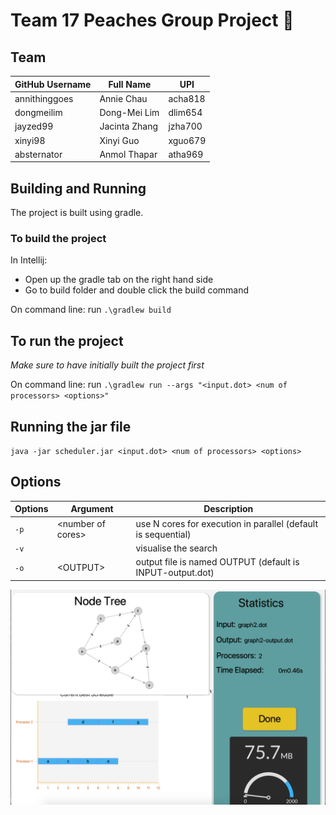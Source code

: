 # Team 17 Peaches Group Project 🍑

## Team
| GitHub Username | Full Name | UPI |
| --------------- | --------- | --- |
| annithinggoes | Annie Chau | acha818 |
| dongmeilim | Dong-Mei Lim | dlim654 |
| jayzed99 | Jacinta Zhang | jzha700 |
| xinyi98 | Xinyi Guo | xguo679 |
| absternator | Anmol Thapar | atha969 |


## Building and Running
The project is built using gradle.

### To build the project

In Intellij:
 - Open up the gradle tab on the right hand side
 - Go to build folder and double click the build command

On command line: run `.\gradlew build`

## To run the project
 
*Make sure to have initially built the project first*
  
 On command line: run `.\gradlew run --args "<input.dot> <num of processors> <options>"`
 
 ## Running the jar file
 
 `java -jar scheduler.jar <input.dot> <num of processors> <options>`
 
## Options

|  Options |Argument | Description  |
|---|---|---|
|  `-p` |&lt;number of cores> |  use N cores for execution in parallel (default is sequential) |
|  `-v`| | visualise the search  |
|  `-o` |&lt;OUTPUT> |  output file is named OUTPUT (default is INPUT-output.dot) |

![](/Cover-img.png)
